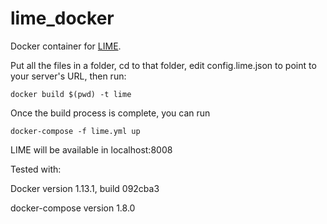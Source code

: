 # lime_docker
Docker container for [LIME](https://github.com/cirsfid-unibo/lime).

Put all the files in a folder, cd to that folder, edit config.lime.json to point to your server's URL, then run:

```docker build $(pwd) -t lime```

Once the build process is complete, you can run

```docker-compose -f lime.yml up```

LIME will be available in localhost:8008


Tested with:

Docker version 1.13.1, build 092cba3

docker-compose version 1.8.0
